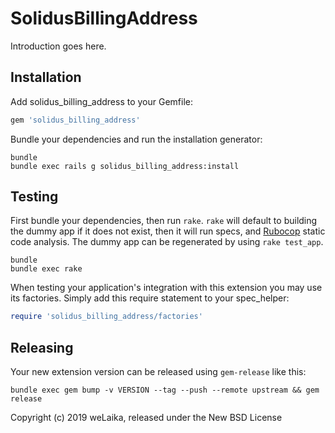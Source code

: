 SolidusBillingAddress
=====================

Introduction goes here.

Installation
------------

Add solidus_billing_address to your Gemfile:

```ruby
gem 'solidus_billing_address'
```

Bundle your dependencies and run the installation generator:

```shell
bundle
bundle exec rails g solidus_billing_address:install
```

Testing
-------

First bundle your dependencies, then run `rake`. `rake` will default to building the dummy app if it does not exist, then it will run specs, and [Rubocop](https://github.com/bbatsov/rubocop) static code analysis. The dummy app can be regenerated by using `rake test_app`.

```shell
bundle
bundle exec rake
```

When testing your application's integration with this extension you may use its factories.
Simply add this require statement to your spec_helper:

```ruby
require 'solidus_billing_address/factories'
```

Releasing
---------

Your new extension version can be released using `gem-release` like this:

```shell
bundle exec gem bump -v VERSION --tag --push --remote upstream && gem release
```

Copyright (c) 2019 weLaika, released under the New BSD License
